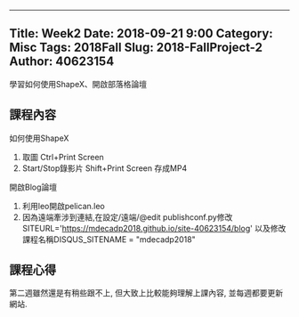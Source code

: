 ---
Title: Week2
Date: 2018-09-21 9:00
Category: Misc
Tags: 2018Fall
Slug: 2018-FallProject-2
Author: 40623154
----

學習如何使用ShapeX、開啟部落格論壇

<!-- PELICAN_END_SUMMARY -->

課程內容
----

如何使用ShapeX
1.	取圖 Ctrl+Print Screen
2.	Start/Stop錄影片 Shift+Print Screen 存成MP4

開啟Blog論壇
1.	利用leo開啟pelican.leo
2.	因為遠端牽涉到連結,在設定/遠端/@edit publishconf.py修改SITEURL='https://mdecadp2018.github.io/site-40623154/blog' 以及修改課程名稱DISQUS_SITENAME = "mdecadp2018"

課程心得
----
第二週雖然還是有稍些跟不上, 但大致上比較能夠理解上課內容, 並每週都要更新網站.
